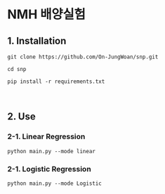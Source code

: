 # NMH 배양실험
## 1. Installation

```
git clone https://github.com/On-JungWoan/snp.git

cd snp

pip install -r requirements.txt
```

<br>

## 2. Use
### 2-1. Linear Regression

```
python main.py --mode linear
```

### 2-1. Logistic Regression

```
python main.py --mode Logistic
```